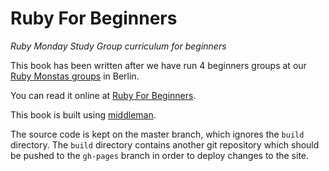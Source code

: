 # Ruby For Beginners

*Ruby Monday Study Group curriculum for beginners*

This book has been written after we have run 4 beginners groups at our [Ruby
Monstas groups](https://github.com/rubymonsters) in Berlin.

You can read it online at [Ruby For Beginners](http://rubymonsters.github.io/learning_ruby).

This book is built using [middleman](http://middlemanapp.com).

The source code is kept on the master branch, which ignores the `build` directory.
The `build` directory contains another git repository which should be pushed to
the `gh-pages` branch in order to deploy changes to the site.
